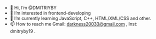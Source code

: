 - 👋 Hi, I’m @DMITRIYBY
- 👀 I’m interested in frontend-developing
- 🌱 I’m currently learning JavaScript, C++, HTML/XML/CSS and other.
- 📫 How to reach me Gmail: darkness20033@gmail.com , Inst: dmitryby19 .
